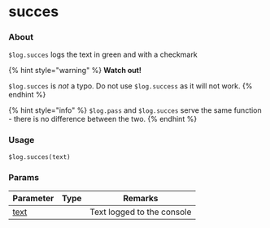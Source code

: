 # succes

### About

`$log.succes` logs the text in green and with a checkmark

{% hint style="warning" %}
**Watch out!**

`$log.succes` is _not_ a typo. Do not use `$log.success` as it will not work.
{% endhint %}

{% hint style="info" %}
`$log.pass` and `$log.succes` serve the same function - there is no difference between the two.
{% endhint %}

### Usage

`$log.succes(text)`

### Params

<table><thead><tr><th>Parameter</th><th data-type="select">Type</th><th>Remarks</th></tr></thead><tbody><tr><td><a href="fail/params/text">text</a></td><td></td><td>Text logged to the console</td></tr></tbody></table>
